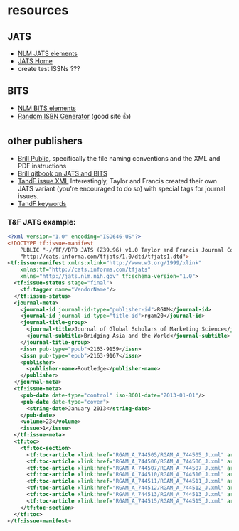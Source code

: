 # resources

## JATS

- [NLM JATS elements](https://jats.nlm.nih.gov/archiving/tag-library/1.3/element/arc-elem-sec-intro.html)
- [JATS Home](https://jats.nlm.nih.gov/index.html)
- create test ISSNs ??? <!-- https://www.issn.org/ and https://portal.issn.org/ not very helpful -->

## BITS

- [NLM BITS elements](https://jats.nlm.nih.gov/extensions/bits/tag-library/2.1/element/bits-elem-sec-intro.html)
- [Random ISBN Generator](https://www.lambdatest.com/free-online-tools/random-isbn-generator) (good site 👍)

## other publishers

- [Brill Public](https://connect.brill.com/display/BP/Brill+Public), specifically the file naming conventions and the XML and PDF instructions
- [Brill gitbook on JATS and BITS](https://brillpublishers.gitlab.io/jats-and-bits/)
- [TandF issue XML](https://jats.taylorandfrancis.com/tfjats/doc/#concept/issue-xml.html) Interestingly, Taylor and Francis created their own JATS variant (you're encouraged to do so) with special tags for journal issues.
- [TandF keywords](https://jats.taylorandfrancis.com/tfjats/doc/#concept/languages-translations.html)

### T&F JATS example:
```xml
<?xml version="1.0" encoding="ISO646-US"?>
<!DOCTYPE tf:issue-manifest 
    PUBLIC "-//TF//DTD JATS (Z39.96) v1.0 Taylor and Francis Journal Content v1.0//EN" 
    "http://cats.informa.com/tfjats/1.0/dtd/tfjats1.dtd">
<tf:issue-manifest xmlns:xlink="http://www.w3.org/1999/xlink"
    xmlns:tf="http://cats.informa.com/tfjats" 
    xmlns="http://jats.nlm.nih.gov" tf:schema-version="1.0">
  <tf:issue-status stage="final">
    <tf:tagger name="VendorName"/>
  </tf:issue-status>
  <journal-meta>
    <journal-id journal-id-type="publisher-id">RGAM</journal-id>
    <journal-id journal-id-type="title-id">rgam20</journal-id>
    <journal-title-group>
      <journal-title>Journal of Global Scholars of Marketing Science</journal-title>
      <journal-subtitle>Bridging Asia and the World</journal-subtitle>
    </journal-title-group>
    <issn pub-type="ppub">2163-9159</issn>
    <issn pub-type="epub">2163-9167</issn>
    <publisher>
      <publisher-name>Routledge</publisher-name>
    </publisher>
  </journal-meta>
  <tf:issue-meta>
    <pub-date date-type="control" iso-8601-date="2013-01-01"/>
    <pub-date date-type="cover">
      <string-date>January 2013</string-date>
    </pub-date>
    <volume>23</volume>
    <issue>1</issue>
  </tf:issue-meta>
  <tf:toc>
    <tf:toc-section>
      <tf:toc-article xlink:href="RGAM_A_744505/RGAM_A_744505_J.xml" article-id="744505" doi="10.1080/21639159.2012.744505"/>
      <tf:toc-article xlink:href="RGAM_A_744506/RGAM_A_744506_J.xml" article-id="744506" doi="10.1080/21639159.2012.744506"/>
      <tf:toc-article xlink:href="RGAM_A_744507/RGAM_A_744507_J.xml" article-id="744507" doi="10.1080/21639159.2012.744507"/>
      <tf:toc-article xlink:href="RGAM_A_744510/RGAM_A_744510_J.xml" article-id="744510" doi="10.1080/21639159.2012.744510"/>
      <tf:toc-article xlink:href="RGAM_A_744511/RGAM_A_744511_J.xml" article-id="744511" doi="10.1080/21639159.2012.744511"/>
      <tf:toc-article xlink:href="RGAM_A_744512/RGAM_A_744512_J.xml" article-id="744512" doi="10.1080/21639159.2012.744512"/>
      <tf:toc-article xlink:href="RGAM_A_744513/RGAM_A_744513_J.xml" article-id="744513" doi="10.1080/21639159.2012.744513"/>
      <tf:toc-article xlink:href="RGAM_A_744515/RGAM_A_744515_J.xml" article-id="744515" doi="10.1080/21639159.2012.744515"/>
    </tf:toc-section>
  </tf:toc>
</tf:issue-manifest>
```

<!--
- https://confluence.brill.com/display/FS/XML+and+PDF+instructions
- https://connect.brill.com/display/FS/JATS+instructions
- https://brillpublishers.gitlab.io/jats-and-bits/BITS-header.html
- https://jats.nlm.nih.gov/archiving/tag-library/1.3/element/self-uri.html 
-->
